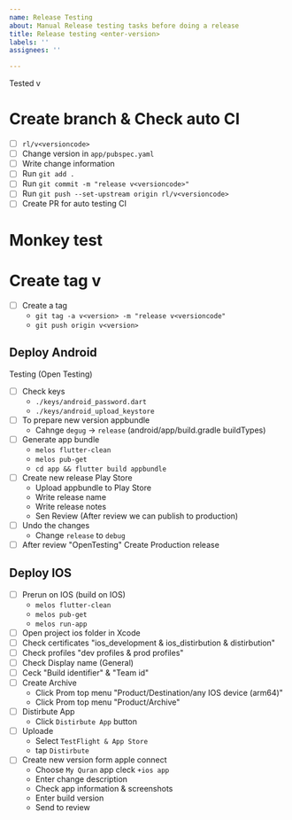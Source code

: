 ```yaml
---
name: Release Testing
about: Manual Release testing tasks before doing a release
title: Release testing <enter-version>
labels: ''
assignees: ''

---
```


Tested v<versioncode>

# Create branch & Check auto CI
- [ ] `rl/v<versioncode>`
- [ ] Change version in `app/pubspec.yaml`
- [ ] Write change information
- [ ] Run `git add .`
- [ ] Run `git commit -m "release v<versioncode>"`
- [ ] Run `git push --set-upstream origin rl/v<versioncode>`
- [ ] Create PR for auto testing CI

# Monkey test
 
# Create tag v<enter-version>
- [ ] Create a tag 
  - `git tag -a v<version> -m "release v<versioncode"`
  - `git push origin v<version>`
 
## Deploy Android 
Testing (Open Testing)
- [ ] Check keys
  - `./keys/android_password.dart`
  - `./keys/android_upload_keystore`
- [ ] To prepare new version appbundle
  - Cahnge `degug` -> `release` (android/app/build.gradle buildTypes)
- [ ] Generate app bundle
  - `melos flutter-clean`
  - `melos pub-get`
  - `cd app && flutter build appbundle`
- [ ] Create new release Play Store
  - Upload appbundle to Play Store
  - Write release name
  - Write release notes 
  - Sen Review (After review we can publish to production)
- [ ] Undo the changes 
  - Change `release` to `debug`
- [ ] After review "OpenTesting" Create Production release
  
## Deploy IOS
- [ ] Prerun on IOS (build on IOS)
  - `melos flutter-clean`
  - `melos pub-get`
  - `melos run-app`
- [ ] Open project ios folder in Xcode
- [ ] Check certificates "ios_development & ios_distirbution & distirbution"
- [ ] Check profiles "dev profiles & prod profiles"
- [ ] Check Display name (General)
- [ ] Ceck "Build identifier" & "Team id"
- [ ] Create Archive
  -  Click Prom top menu "Product/Destination/any IOS device (arm64)"
  -  Click Prom top menu "Product/Archive"
- [ ] Distirbute App 
  - Click `Distirbute App` button
- [ ] Uploade 
  - Select `TestFlight & App Store`
  - tap `Distirbute`
- [ ] Create new version form apple connect
  - Choose `My Quran` app cleck `+ios app`
  - Enter change description
  - Check app information & screenshots
  - Enter build version
  - Send to review
